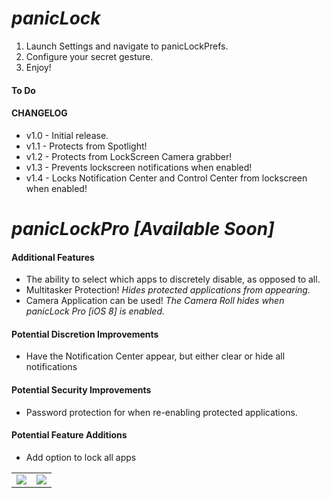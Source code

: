 # *panicLock*

1. Launch Settings and navigate to panicLockPrefs.
2. Configure your secret gesture.
3. Enjoy!



#### To Do ####


#### CHANGELOG ####
* v1.0 - Initial release.
* v1.1 - Protects from Spotlight!
* v1.2 - Protects from LockScreen Camera grabber!
* v1.3 - Prevents lockscreen notifications when enabled!
* v1.4 - Locks Notification Center and Control Center from lockscreen when enabled!


# *panicLockPro [Available Soon]*

#### Additional Features ####
* The ability to select which apps to discretely disable, as opposed to all.
* Multitasker Protection! *Hides protected applications from appearing.*
* Camera Application can be used! *The Camera Roll hides when panicLock Pro [iOS 8] is enabled.*

#### Potential Discretion Improvements ####

* Have the Notification Center appear, but either clear or hide all notifications

#### Potential Security Improvements ####
* Password protection for when re-enabling protected applications.

#### Potential Feature Additions ####
* Add option to lock all apps


|  |  |
| ------------- | ------------- |
| ![](https://github.com/ruslan120101/panicLockiOS8/blob/master/Screenshots/appsImage.JPG)  | ![](https://github.com/ruslan120101/panicLockiOS8/blob/master/Screenshots/appsInList.JPG)  |




